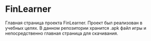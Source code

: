 # FinLearner
Главная страница проекта FinLearner.
Проект был реализован в учебных целях. 
В данном репозитории хранится .apk файл игры и непосредственно главная страница для скачивания.
